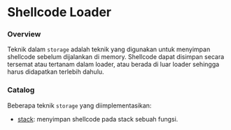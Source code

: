 # Shellcode Loader

### Overview

Teknik dalam `storage` adalah teknik yang digunakan untuk menyimpan shellcode sebelum dijalankan di memory. Shellcode dapat disimpan secara tersemat atau tertanam dalam loader, atau berada di luar loader sehingga harus didapatkan terlebih dahulu.

### Catalog

Beberapa teknik `storage` yang diimplementasikan:

- [stack](stack): menyimpan shellcode pada stack sebuah fungsi.